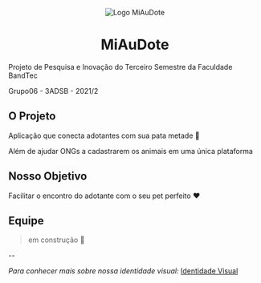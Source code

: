 <p align="center">
  <img src="https://github.com/P-Shoyo/miaudote/blob/master/aplicacao/web/imagens/geral/logo.svg" alt="Logo MiAuDote"/>
</p>
<h1 align="center"> MiAuDote </h1>

<p>
Projeto de Pesquisa e Inovação do Terceiro Semestre da Faculdade BandTec
  
Grupo06 - 3ADSB - 2021/2
</p>

O Projeto
--
Aplicação que conecta adotantes com sua pata metade 🐾

Além de ajudar ONGs a cadastrarem os animais em uma única plataforma

Nosso Objetivo
--
Facilitar o encontro do adotante com o seu pet perfeito ❤️


Equipe
--
> em construção 🚧


--

*Para conhecer mais sobre nossa identidade visual:* [Identidade Visual](https://github.com/P-Shoyo/miaudote/blob/master/Documentos/Identidade%20Visual/MiAuDote_Justificativa_Grupo06.pdf)

